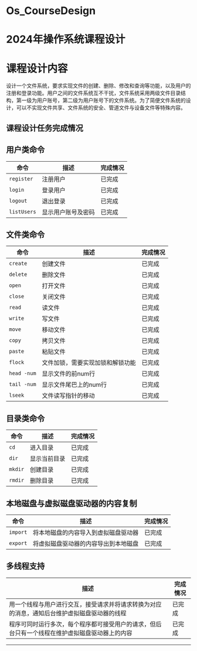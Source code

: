 # Os_CourseDesign
# 2024年操作系统课程设计

# 课程设计内容

设计一个文件系统，要求实现文件的创建、删除、修改和查询等功能，以及用户的注册和登录功能。用户之间的文件系统互不干扰，文件系统采用两级文件目录结构，第一级为用户账号，第二级为用户账号下的文件系统。为了简便文件系统的设计，可以不实现文件共享、文件系统的安全、管道文件与设备文件等特殊内容。





## 课程设计任务完成情况

## 用户类命令

| 命令 | 描述 | 完成情况 |
| --- | --- | --- |
| `register` | 注册用户 | 已完成 |
| `login` | 登录用户 | 已完成 |
| `logout` | 退出登录 | 已完成 |
| `listUsers` | 显示用户账号及密码 | 已完成 |

## 文件类命令

| 命令 | 描述 | 完成情况 |
| --- | --- | --- |
| `create` | 创建文件 | 已完成 |
| `delete` | 删除文件 | 已完成 |
| `open` | 打开文件 | 已完成 |
| `close` | 关闭文件 | 已完成 |
| `read` | 读文件 | 已完成 |
| `write` | 写文件 | 已完成 |
| `move` | 移动文件 | 已完成 |
| `copy` | 拷贝文件 | 已完成 |
| `paste` | 粘贴文件 | 已完成 |
| `flock` | 文件加锁，需要实现加锁和解锁功能 | 已完成 |
| `head -num` | 显示文件的前num行 | 已完成 |
| `tail -num` | 显示文件尾巴上的num行 | 已完成 |
| `lseek` | 文件读写指针的移动 | 已完成 |

## 目录类命令

| 命令 | 描述 | 完成情况 |
| --- | --- | --- |
| `cd` | 进入目录 | 已完成 |
| `dir` | 显示当前目录 | 已完成 |
| `mkdir` | 创建目录 | 已完成 |
| `rmdir` | 删除目录 | 已完成 |

## 本地磁盘与虚拟磁盘驱动器的内容复制

| 命令 | 描述 | 完成情况 |
| --- | --- | --- |
| `import` | 将本地磁盘的内容导入到虚拟磁盘驱动器 | 已完成 |
| `export` | 将虚拟磁盘驱动器的内容导出到本地磁盘 | 已完成 |

## 多线程支持

| 描述 | 完成情况 |
| --- | --- |
| 用一个线程与用户进行交互，接受请求并将请求转换为对应的消息，通知后台维护虚拟磁盘驱动器的线程 | 已完成 |
| 程序可同时运行多次，每个程序都可接受用户的请求，但后台只有一个线程在维护虚拟磁盘驱动器上的内容 | 已完成 |

---
